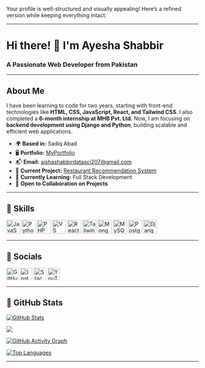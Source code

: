 Your profile is well-structured and visually appealing! Here’s a refined version while keeping everything intact:

---

# Hi there! 👋 I'm Ayesha Shabbir  
### A Passionate Web Developer from Pakistan  

---

## About Me  
I have been learning to code for two years, starting with front-end technologies like **HTML, CSS, JavaScript, React, and Tailwind CSS**. I also completed a **6-month internship at MHB Pvt. Ltd.** Now, I am focusing on **backend development using Django and Python**, building scalable and efficient web applications.

- 🌍 **Based in:** Sadiq Abad  
- 🖥️ **Portfolio:** [MyPortfolio](http://sticky-jori-techinnovations-0c5d08ff.koyeb.app/)  
- 📬 **Email:** [aishashabbirdatasci207@gmail.com](mailto:aishashabbirdatasci207@gmail.com)  
- 🚀 **Current Project:** [Restaurant Recommendation System](http://github.com/Ayeshashabbir01/Resturant-recomendation-system.git)  
- 🧠 **Currently Learning:** Full Stack Development  
- 🤝 **Open to Collaboration on Projects**  

---

## 🔹 Skills  

<p align="left">
<img src="https://raw.githubusercontent.com/danielcranney/readme-generator/main/public/icons/skills/javascript-colored.svg" width="36" height="36" alt="JavaScript" />
<img src="https://raw.githubusercontent.com/danielcranney/readme-generator/main/public/icons/skills/python-colored.svg" width="36" height="36" alt="Python" />
<img src="https://raw.githubusercontent.com/danielcranney/readme-generator/main/public/icons/skills/php-colored.svg" width="36" height="36" alt="PHP" />
<img src="https://raw.githubusercontent.com/danielcranney/readme-generator/main/public/icons/skills/visualstudiocode.svg" width="36" height="36" alt="VS Code" />
<img src="https://raw.githubusercontent.com/danielcranney/readme-generator/main/public/icons/skills/react-colored.svg" width="36" height="36" alt="React" />
<img src="https://raw.githubusercontent.com/danielcranney/readme-generator/main/public/icons/skills/tailwindcss-colored.svg" width="36" height="36" alt="TailwindCSS" />
<img src="https://raw.githubusercontent.com/danielcranney/readme-generator/main/public/icons/skills/mongodb-colored.svg" width="36" height="36" alt="MongoDB" />
<img src="https://raw.githubusercontent.com/danielcranney/readme-generator/main/public/icons/skills/mysql-colored.svg" width="36" height="36" alt="MySQL" />
<img src="https://raw.githubusercontent.com/danielcranney/readme-generator/main/public/icons/skills/postgresql-colored.svg" width="36" height="36" alt="PostgreSQL" />
<img src="https://raw.githubusercontent.com/danielcranney/readme-generator/main/public/icons/skills/django-colored.svg" width="36" height="36" alt="Django" />
</p>  

---

## 🔹 Socials  

<p align="left">
<a href="http://www.github.com/Ayeshashabbir01" target="_blank"><img src="https://raw.githubusercontent.com/danielcranney/readme-generator/main/public/icons/socials/github.svg" width="32" height="32" alt="GitHub" /></a>  
<a href="http://www.instagram.com/ayesha_shabbir4" target="_blank"><img src="https://raw.githubusercontent.com/danielcranney/readme-generator/main/public/icons/socials/instagram.svg" width="32" height="32" alt="Instagram" /></a>  
<a href="https://www.stackoverflow.com/users/user:26334553" target="_blank"><img src="https://raw.githubusercontent.com/danielcranney/readme-generator/main/public/icons/socials/stackoverflow.svg" width="32" height="32" alt="Stack Overflow" /></a>  
<a href="https://www.youtube.com/@AyeshaShabbir-k1c" target="_blank"><img src="https://raw.githubusercontent.com/danielcranney/readme-generator/main/public/icons/socials/youtube.svg" width="32" height="32" alt="YouTube" /></a>  
</p>  

---

## 🔹 GitHub Stats  

<a href="http://www.github.com/Ayeshashabbir01"><img src="https://github-readme-stats.vercel.app/api?username=Ayeshashabbir01&show_icons=true&count_private=true&title_color=0891b2&text_color=ffffff&icon_color=0891b2&bg_color=1c1917&hide_border=true&show_icons=true" alt="GitHub Stats" /></a>  

<a href="http://www.github.com/Ayeshashabbir01"><img src="https://github-readme-streak-stats.herokuapp.com/?user=Ayeshashabbir01&stroke=ffffff&background=1c1917&ring=0891b2&fire=0891b2&currStreakNum=ffffff&currStreakLabel=0891b2&sideNums=ffffff&sideLabels=ffffff&dates=ffffff&hide_border=true" /></a>  

<a href="http://www.github.com/Ayeshashabbir01"><img src="https://github-readme-activity-graph.cyclic.app/graph?username=Ayeshashabbir01&bg_color=1c1917&color=ffffff&line=0891b2&point=ffffff&area_color=1c1917&area=true&hide_border=true&custom_title=GitHub%20Commits%20Graph" alt="GitHub Activity Graph" /></a>  

<a href="https://github.com/Ayeshashabbir01"><img src="https://github-readme-stats.vercel.app/api/top-langs/?username=Ayeshashabbir01&langs_count=10&title_color=0891b2&text_color=ffffff&icon_color=0891b2&bg_color=1c1917&hide_border=true&locale=en&custom_title=Top%20Languages" alt="Top Languages" /></a>  

---

